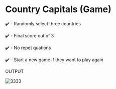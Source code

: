 # Country Capitals (Game)

:heavy_check_mark: - Randomly select three countries 

:heavy_check_mark: - Final score out of 3

:heavy_check_mark: - No repet quations

:heavy_check_mark: - Start a new game if they want to play again 



OUTPUT

![3333](https://user-images.githubusercontent.com/66742756/143027635-2b8e7afe-87c6-4d12-8bef-ac2a5d66a431.PNG)
